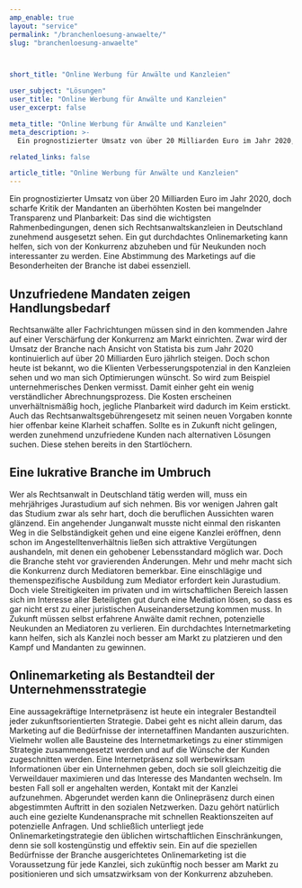 ```yaml
---
amp_enable: true
layout: "service"
permalink: "/branchenloesung-anwaelte/"
slug: "branchenloesung-anwaelte"



short_title: "Online Werbung für Anwälte und Kanzleien"

user_subject: "Lösungen"
user_title: "Online Werbung für Anwälte und Kanzleien"
user_excerpt: false

meta_title: "Online Werbung für Anwälte und Kanzleien"
meta_description: >-
  Ein prognostizierter Umsatz von über 20 Milliarden Euro im Jahr 2020, doch scharfe Kritik der Mandanten an überhöhten Kosten bei mangelnder Transparenz und Planbarkeit: Das sind die wichtigsten Rahmenbedingungen, denen sich Rechtsanwaltskanzleien in Deutschland zunehmend ausgesetzt sehen. Ein gut durchdachtes Onlinemarketing kann helfen, sich von der Konkurrenz abzuheben und für Neukunden noch interessanter zu werden.... Read more »

related_links: false

article_title: "Online Werbung für Anwälte und Kanzleien"
---
```


Ein prognostizierter Umsatz von über 20 Milliarden Euro im Jahr 2020, doch scharfe Kritik der Mandanten an überhöhten Kosten bei mangelnder Transparenz und Planbarkeit: Das sind die wichtigsten Rahmenbedingungen, denen sich Rechtsanwaltskanzleien in Deutschland zunehmend ausgesetzt sehen. Ein gut durchdachtes Onlinemarketing kann helfen, sich von der Konkurrenz abzuheben und für Neukunden noch interessanter zu werden. Eine Abstimmung des Marketings auf die Besonderheiten der Branche ist dabei essenziell.

## Unzufriedene Mandaten zeigen Handlungsbedarf
Rechtsanwälte aller Fachrichtungen müssen sind in den kommenden Jahre auf einer Verschärfung der Konkurrenz am Markt einrichten. Zwar wird der Umsatz der Branche nach Ansicht von Statista bis zum Jahr 2020 kontinuierlich auf über 20 Milliarden Euro jährlich steigen. Doch schon heute ist bekannt, wo die Klienten Verbesserungspotenzial in den Kanzleien sehen und wo man sich Optimierungen wünscht. So wird zum Beispiel unternehmerisches Denken vermisst. Damit einher geht ein wenig verständlicher Abrechnungsprozess. Die Kosten erscheinen unverhältnismäßig hoch, jegliche Planbarkeit wird dadurch im Keim erstickt. Auch das Rechtsanwaltsgebührengesetz mit seinen neuen Vorgaben konnte hier offenbar keine Klarheit schaffen. Sollte es in Zukunft nicht gelingen, werden zunehmend unzufriedene Kunden nach alternativen Lösungen suchen. Diese stehen bereits in den Startlöchern.

## Eine lukrative Branche im Umbruch
Wer als Rechtsanwalt in Deutschland tätig werden will, muss ein mehrjähriges Jurastudium auf sich nehmen. Bis vor wenigen Jahren galt das Studium zwar als sehr hart, doch die beruflichen Aussichten waren glänzend. Ein angehender Junganwalt musste nicht einmal den riskanten Weg in die Selbständigkeit gehen und eine eigene Kanzlei eröffnen, denn schon im Angestelltenverhältnis ließen sich attraktive Vergütungen aushandeln, mit denen ein gehobener Lebensstandard möglich war. Doch die Branche steht vor gravierenden Änderungen. Mehr und mehr macht sich die Konkurrenz durch Mediatoren bemerkbar. Eine einschlägige und themenspezifische Ausbildung zum Mediator erfordert kein Jurastudium. Doch viele Streitigkeiten im privaten und im wirtschaftlichen Bereich lassen sich im Interesse aller Beteiligten gut durch eine Mediation lösen, so dass es gar nicht erst zu einer juristischen Auseinandersetzung kommen muss. In Zukunft müssen selbst erfahrene Anwälte damit rechnen, potenzielle Neukunden an Mediatoren zu verlieren. Ein durchdachtes Internetmarketing kann helfen, sich als Kanzlei noch besser am Markt zu platzieren und den Kampf und Mandanten zu gewinnen.

## Onlinemarketing als Bestandteil der Unternehmensstrategie
Eine aussagekräftige Internetpräsenz ist heute ein integraler Bestandteil jeder zukunftsorientierten Strategie. Dabei geht es nicht allein darum, das Marketing auf die Bedürfnisse der internetaffinen Mandanten auszurichten. Vielmehr wollen alle Bausteine des Internetmarketings zu einer stimmigen Strategie zusammengesetzt werden und auf die Wünsche der Kunden zugeschnitten werden. Eine Internetpräsenz soll werbewirksam Informationen über ein Unternehmen geben, doch sie soll gleichzeitig die Verweildauer maximieren und das Interesse des Mandanten wechseln. Im besten Fall soll er angehalten werden, Kontakt mit der Kanzlei aufzunehmen. Abgerundet werden kann die Onlinepräsenz durch einen abgestimmten Auftritt in den sozialen Netzwerken. Dazu gehört natürlich auch eine gezielte Kundenansprache mit schnellen Reaktionszeiten auf potenzielle Anfragen. Und schließlich unterliegt jede Onlinemarketingstrategie den üblichen wirtschaftlichen Einschränkungen, denn sie soll kostengünstig und effektiv sein. Ein auf die speziellen Bedürfnisse der Branche ausgerichtetes Onlinemarketing ist die Voraussetzung für jede Kanzlei, sich zukünftig noch besser am Markt zu positionieren und sich umsatzwirksam von der Konkurrenz abzuheben.
